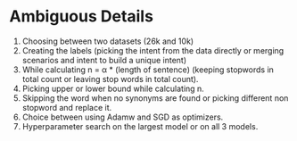 # Ambiguous Details
1. Choosing between two datasets (26k and 10k)
2. Creating the labels (picking the intent from the data directly or merging scenarios and intent to build a unique intent)
3. While calculating n = α * (length of sentence) (keeping stopwords in total count or leaving stop words in total count).
4. Picking upper or lower bound while calculating n.
5. Skipping the word when no synonyms are found or picking different non stopword and replace it.
6. Choice between using Adamw and SGD as optimizers.
7. Hyperparameter search on the largest model or on all 3 models.
